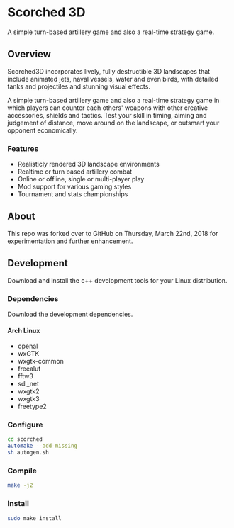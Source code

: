 # Scorched 3D

A simple turn-based artillery game and also a real-time strategy game.

## Overview

Scorched3D incorporates lively, fully destructible 3D landscapes that include animated jets, naval vessels, water and even birds, with detailed tanks and projectiles and stunning visual effects.

A simple turn-based artillery game and also a real-time strategy game in which players can counter each others' weapons with other creative accessories, shields and tactics. Test your skill in timing, aiming and judgement of distance, move around on the landscape, or outsmart your opponent economically.

### Features

  * Realisticly rendered 3D landscape environments
  * Realtime or turn based artillery combat
  * Online or offline, single or multi-player play
  * Mod support for various gaming styles
  * Tournament and stats championships

## About

This repo was forked over to GitHub on Thursday, March 22nd, 2018 for experimentation and further enhancement.

## Development

Download and install the c++ development tools for your Linux distribution.

### Dependencies

Download the development dependencies.

#### Arch Linux

  * openal
  * wxGTK
  * wxgtk-common
  * freealut
  * fftw3
  * sdl_net
  * wxgtk2
  * wxgtk3
  * freetype2

### Configure

``` bash
cd scorched
automake --add-missing
sh autogen.sh
```

### Compile

``` bash
make -j2
```

### Install

``` bash
sudo make install
```
